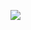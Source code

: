 <a href="" target="_blank"><img src="https://img.shields.io/badge/solidity-FFFFFF?style=?style=plastic&logo=solidity&logoColor=363636"/></a>
